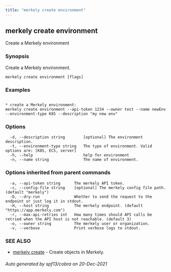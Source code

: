 ```yaml
---
title: "merkely create environment"
---
```


## merkely create environment

Create a Merkely environment

### Synopsis


Create a Merkely environment.


```
merkely create environment [flags]
```

### Examples

```

* create a Merkely environment:
merkely create environment --api-token 1234 --owner test --name newEnv --environment-type K8S --description "my new env"

```

### Options

```
  -d, --description string        [optional] The environment description.
  -t, --environment-type string   The type of environment. Valid options are: [K8S, ECS, server]
  -h, --help                      help for environment
  -n, --name string               The name of environment.
```

### Options inherited from parent commands

```
  -a, --api-token string      The merkely API token.
  -c, --config-file string    [optional] The merkely config file path. (default "merkely")
  -D, --dry-run               Whether to send the request to the endpoint or just log it in stdout.
  -H, --host string           The merkely endpoint. (default "https://app.merkely.com")
  -r, --max-api-retries int   How many times should API calls be retried when the API host is not reachable. (default 3)
  -o, --owner string          The merkely user or organization.
  -v, --verbose               Print verbose logs to stdout.
```

### SEE ALSO

* [merkely create](/client_reference/merkely_create/)	 - Create objects in Merkely.

###### Auto generated by spf13/cobra on 20-Dec-2021

